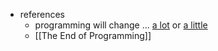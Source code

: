 - references
	- programming will change ... [a lot](https://medium.com/bits-and-behavior/large-language-models-will-change-programming-a-lot-5cfe13afa46c) or [a little](https://medium.com/bits-and-behavior/large-language-models-will-change-programming-a-little-81445778d957)
	- [[The End of Programming]]